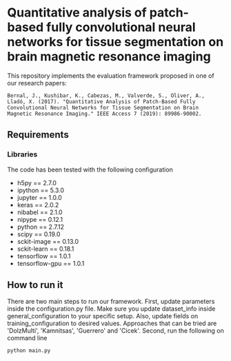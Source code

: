 # Quantitative analysis of patch-based fully convolutional neural networks for tissue segmentation on brain magnetic resonance imaging

This repository implements the evaluation framework proposed in one of our research papers:

```
Bernal, J., Kushibar, K., Cabezas, M., Valverde, S., Oliver, A., Lladó, X. (2017). "Quantitative Analysis of Patch-Based Fully Convolutional Neural Networks for Tissue Segmentation on Brain Magnetic Resonance Imaging." IEEE Access 7 (2019): 89986-90002.
```

## Requirements
### Libraries
The code has been tested with the following configuration

- h5py == 2.7.0
- ipython == 5.3.0
- jupyter == 1.0.0
- keras == 2.0.2
- nibabel == 2.1.0
- nipype == 0.12.1
- python == 2.7.12
- scipy == 0.19.0
- sckit-image == 0.13.0
- sckit-learn == 0.18.1
- tensorflow == 1.0.1
- tensorflow-gpu == 1.0.1

## How to run it
There are two main steps to run our framework. First, update parameters inside the configuration.py file. Make sure you update dataset_info inside general_configuration to your specific setup. Also, update fields on training_configuration to desired values. Approaches that can be tried are 'DolzMulti', 'Kamnitsas', 'Guerrero' and 'Cicek'. Second, run the following on command line

```
python main.py
```
